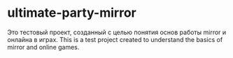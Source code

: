 # ultimate-party-mirror
Это тестовый проект, созданный с целью понятия основ работы mirror и онлайна в играх.  This is a test project created to understand the basics of mirror and online games.
